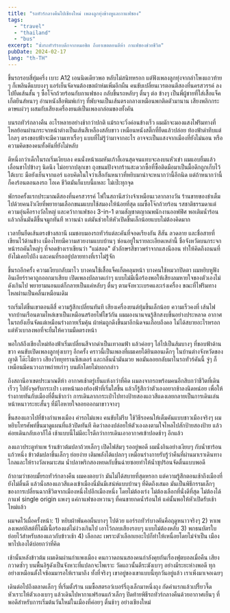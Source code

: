 ```yaml
---
title: "รถทัวร์กลางคืนไปเชียงใหม่ เพลงลูกทุ่งข้างหูและกาแฟซอง"
tags:
  - "travel"
  - "thailand"
  - "bus"
excerpt: "นั่งรถทัวร์รอบดึกจากหมอชิต ถึงอาเขตตอนตีห้า กาแฟซองช่วยชีวิต"
pubDate: 2024-02-17
lang: "th-TH"
---
```


ขึ้นรถรอบสี่ทุ่มครึ่ง เบาะ A12 เอนนิดเดียวพอ หลับไม่สนิทหรอก แต่ฟังเพลงลูกทุ่งจากลำโพงแถวท้าย ๆ ก็เพลินดีแบบงงๆ แอร์เย็นจัดจนต้องขอผ้าห่มเพิ่มอีกผืน คนขับเปลี่ยนเวรตอนตีสองที่นครสวรรค์ ลงไปยืดเส้นสั้น ๆ ซื้อโจ๊กถ้วยร้อนกับกาแฟซอง กลับขึ้นรถหลับๆ ตื่นๆ ต่อ ข้างๆ เป็นพี่ผู้ชายที่ใส่เสื้อแจ็คเก็ตยีนส์หนาๆ อ่านหนังสือพิมพ์เก่าๆ ที่พับจนเป็นเส้นตรงกลางเหมือนพกติดตัวมานาน เสียงพลิกกระดาษแผ่วๆ ผสมกับเสียงเครื่องยนต์เป็นเพลงกล่อมของทั้งคัน

บนรถทัวร์กลางคืน อะไรหลายอย่างช้ากว่าปกติ แม้รถจะวิ่งค่อนข้างเร็ว ผมมักจะมองแสงไฟริมทางที่ไหลย้อนผ่านกระจกหน้าต่างเป็นเส้นสีเหลืองสลับขาว เหมือนหนังสติ๊กที่ยืดแล้วปล่อย ท้องฟ้าดำทึบแต่ไกลๆ ตรงขอบฟ้าจะมีความเทาเรื่อๆ แบบที่ไม่รู้ว่ามาจากอะไร อาจจะเป็นแสงจากเมืองที่ยังไม่นอน หรือความคิดของคนทั้งคันที่ยังไม่หลับ

ตีหนึ่งกว่าเด็กในรถเริ่มเงียบลง คนนั่งหน้าผมหันเก้าอี้เอนสุดจนแทบจะลงบนหัวเข่า ผมแอบยิ้มแล้วเลื่อนขาไปข้างๆ นิดนึง ไม่อยากปลุกเขา ถุงขนมปังจากร้านสะดวกซื้อที่ซื้อติดมือมาเป็นมื้อดึกถูกเก็บไว้ใต้เบาะ มือยังเย็นจากแอร์ แอบคิดในใจว่าเสื้อกันหนาวที่หยิบมาน่าจะหนากว่านี้อีกนิด แต่ถ้าหนากว่านี้ก็คงร้อนตอนลงรถ โอเค ชีวิตมันก็แบบนี้แหละ ไม่เป๊ะทุกจุด

พักรถครั้งแรกประมาณตีสองที่นครสวรรค์ ไฟในสถานีสว่างจ้าเหมือนเวลากลางวัน ร้านขายของชำเต็มไปด้วยคนงัวเงียที่พยายามเลือกขนมแบบใช้สมองให้น้อยที่สุด ผมซื้อโจ๊กถ้วยร้อน รสชาติธรรมดาแต่ความอุ่นคือรางวัลใหญ่ และคว้ากาแฟซอง 3-in-1 ตามสัญชาตญาณพนักงานออฟฟิศ พอเติมน้ำร้อนแล้วกลิ่นมันตีขึ้นจมูกทันที หวานนำ แต่มันช่วยให้หัวเปิดขึ้นเล็กน้อยแบบไม่ต้องคิดมาก

เวลายืนยืดเส้นตรงข้างสถานี ผมชอบมองรถทัวร์แต่ละคันที่จอดเรียงกัน สีสัน ลวดลาย และชื่อสายที่เขียนไว้ด้านข้าง เมืองไทยมีความสวยงามแบบบ้านๆ ซ่อนอยู่ในรายละเอียดเหล่านี้ ชื่อจังหวัดบนกระจกหน้ารถคันใหญ่ๆ ที่จอดข้างเราเขียนว่า "แม่สอด" ตัวอักษรสีขาวพร่าจากแสงนีออน ทำให้คิดถึงถนนที่ยังไม่เคยไปถึง และคนที่รออยู่ปลายทางที่เราไม่รู้จัก

ขึ้นรถอีกครั้ง ความเงียบกลับมาไว บางคนใช้เสื้อแจ็คเก็ตคลุมหน้า บางคนใช้หมวกปิดตา ผมหยิบหูฟังอินเอียร์ราคาถูกออกมาเสียบ เปิดเพลงบัลลาดเก่าๆ แบบไม่มีเนื้อร้องพอให้เสียงลมหายใจของตัวเองไม่ดังเกินไป พยายามนอนแต่ก็กลายเป็นแค่หลับๆ ตื่นๆ ตามจังหวะเบรคและเร่งเครื่อง ขณะที่ไฟริมทางไหลผ่านเป็นคลื่นเหมือนเดิม

รถเริ่มไต่ขึ้นเขาตอนตีสี่ ความรู้สึกเปลี่ยนทันที เสียงเครื่องยนต์ทุ้มขึ้นเล็กน้อย ความเร็วคงที่ เส้นไฟจากบ้านเรือนตามไหล่เขาเป็นเหมือนสร้อยไฟไขว้กัน ผมมองนานจนรู้สึกสงบขึ้นอย่างประหลาด อากาศในรถยังเย็นจัดแต่เหมือนร่างกายเริ่มคุ้น ผ้าห่มถูกดึงขึ้นมาอีกนิดจนเกือบถึงคอ ไม่ได้สบายอะไรหรอก แต่หัวเบาลงพอที่จะยิ้มให้ความมืดตรงหน้า

พอใกล้ถึงเชียงใหม่ท้องฟ้าเริ่มเปลี่ยนสีจากดำเป็นเทาอมฟ้า แล้วค่อยๆ ไล่ไปเป็นส้มบางๆ ที่ขอบฟ้าด้านขวา คนขับเปิดเพลงลูกทุ่งเบาๆ อีกครั้ง คราวนี้เป็นเพลงที่ผมเคยได้ยินตอนเด็กๆ ในบ้านต่างจังหวัดของญาติ โต๊ะไม้ยาว เสียงวิทยุทรานซิสเตอร์ และกลิ่นน้ำมันมวย พอมันลอยกลับมาในรถทัวร์คันนี้ จู่ๆ ก็เหมือนมีคนวางภาพถ่ายเก่าๆ บนตักโดยไม่บอกกล่าว

ถึงสถานีอาเขตประมาณตีห้า อากาศเช้าตรู่เย็นแห้งกว่าที่คิด ผมลงจากรถพร้อมคนอีกสิบกว่าชีวิตที่เดินเร็วๆ ไปยังจุดรับกระเป๋า เงยหน้ามองท้องฟ้าที่เริ่มใสขึ้น แล้วก็รู้สึกว่าตัวเองอยากช้าลงนิดหน่อย เพื่อให้ร่างกายทันกับเมืองที่ตื่นช้ากว่า การเดินลากกระเป๋าไปทางป้ายสองแถวสีแดงเลยกลายเป็นการเดินเล่นหน้าหนาวระยะสั้นๆ ที่มีไอหายใจลอยออกมาขาวจางๆ

ขึ้นสองแถวไปที่ข้างกำแพงเมือง ค่ารถไม่แพง คนขับไม่รีบ ใช้วิธีรอคนให้เต็มคันแบบชาวเมืองจริงๆ ผมหยิบโทรศัพท์ขึ้นมาดูแผนที่แล้วปิดทันที คิดว่าลองปล่อยให้ตัวเองลงตามใจไหลไปสักป้ายสองป้าย แล้วค่อยเดินกลับเอาก็ได้ เช้าแบบนี้ไม่มีอะไรดีกว่าการเดินเอาอากาศเข้าปอดช้าๆ อีกแล้ว

ลงแถวประตูท่าแพ ร้านข้าวต้มปลาถ้วยเล็กๆ เปิดไฟส้มๆ รออยู่พอดี ผมนั่งกินอย่างเงียบๆ กับน้ำชาร้อนแก้วหนึ่ง ข้าวต้มปลาชิ้นเล็กๆ ย่อยง่าย เติมพลังได้แปลกๆ เหมือนร่างกายรับรู้ว่าคืนที่ผ่านมาเราเดินทางไกลและให้รางวัลเหมาะสม น้ำปลาพริกสองหยดกับขึ้นฉ่ายซอยทำให้น้ำซุปร้อนจัดตื่นแบบพอดี

ถ้าถามว่าชอบมั้ยรถทัวร์กลางคืน ผมคงตอบว่า มันไม่ได้สบายที่สุดหรอก แต่ความรู้สึกตอนเช้าถึงเมืองที่ยังไม่ตื่นดี แล้วนั่งสองแถวสีแดงเข้าเมืองนี่มันมีเสน่ห์แบบบ้านๆ ที่คิดถึงเสมอ มันเป็นพิธีกรรมเล็กๆ ของการเปลี่ยนฉากชีวิตจากเมืองหนึ่งไปอีกเมืองหนึ่ง โดยไม่ต้องเร่ง ไม่ต้องเลือกที่นั่งดีที่สุด ไม่ต้องได้กาแฟ single origin แพงๆ แค่กาแฟซองหวานๆ ที่คนขายกดน้ำร้อนให้ แค่นั้นพอให้หัวเปิดรับเช้าใหม่แล้ว

ผมจดไว้เผื่อครั้งหน้า: 1) หยิบผ้าพันคอผืนบางๆ ไปด้วย แอร์รถทัวร์บางคันคือฤดูหนาวจริงๆ 2) หาเพลงเพลย์ลิสต์ที่ไม่มีเนื้อร้องแต่ไม่ง่วงเกินไป เอาไว้กลบเสียงรอบๆ แบบไม่ต้องหลับ 3) พกธนบัตรใบย่อยไว้สำหรับสองแถวกับข้าวเช้า 4) เลือกละ เพราะตัวเลือกเยอะไปก็ทำให้เหนื่อยโดยไม่จำเป็น เมืองพาไปเองได้บ่อยกว่าที่คิด

เช้านั้นหลังข้าวต้ม ผมเดินผ่านกำแพงเมือง คนกวาดถนนสองคนกำลังคุยกันเรื่องฟุตบอลเมื่อคืน เสียงกวาดซ้ำๆ บนพื้นอิฐดังเป็นจังหวะที่แปลกจะไพเราะ วัดแถวนั้นตีระฆังเบาๆ อย่างมีระยะห่างพอดี ทุกอย่างเหมือนตั้งใจซ้อมมารอให้เรามาถึง ทั้งที่จริงๆ เขาอยู่ของเขาแบบนี้ทุกวันอยู่แล้ว เราเพิ่งมาเจอเฉยๆ

เดินต่อไปถึงตลาดเล็กๆ ที่เริ่มตั้งร้าน ผมซื้อสตรอว์เบอร์รี่ถุงเล็กมาหนึ่งถุง กัดคำแรกแล้วเปรี้ยวจี๊ด หัวเราะให้ตัวเองเบาๆ แล้วเดินไปหากาแฟร้อนแก้วเล็กๆ ปิดท้ายพิธีรถทัวร์กลางคืนด้วยอากาศเย็นๆ ที่พอดีสำหรับการเริ่มต้นวันใหม่ในเมืองที่ค่อยๆ ตื่นช้าๆ อย่างเชียงใหม่
